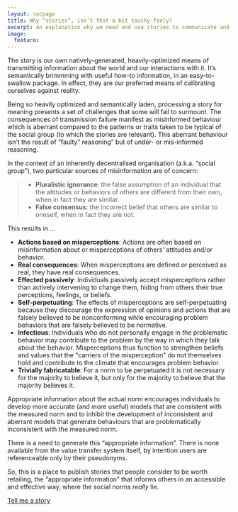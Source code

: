 ```yaml
---
layout: socpage
title: Why “stories”, isn’t that a bit touchy-feely?
excerpt: An explanation why we need and use stories to communicate and help dispel disrupive misperceptions 
image:
  feature:
---
```


The story is our own natively-generated, heavily-optimized means of transmitting information about the world and our interactions with it. It’s semantically brimmming with useful how-to information, in an easy-to-swallow package. In effect, they are our preferred means of calibrating ourselves against reality.

Being so heavily optimized and semantically laden, processing a story for meaning presents a set of challenges that some will fail to surmount. The consequences of transmission failure manifest as misinformed behaviour which is aberrant compared to the patterns or traits taken to be typical of the social group (to which the stories are relevant). This aberrant behaviour isn’t the result of “faulty” reasoning” but of under- or mis-informed reasoning.

In the context of an inherently decentralised organisation (a.k.a. “social group”), two particular sources of misinformation are of concern:

>- **Pluralistic ignorance**: the false assumption of an individual that the attitudes or behaviors of others are different from their own, when in fact they are similar.
>- **False consensus**: the incorrect belief that others are similar to oneself, when in fact they are not. 

This results in ...

- **Actions based on misperceptions**: Actions are often based on misinformation about or misperceptions of others' attitudes and/or behavior.
- **Real consequences**: When misperceptions are defined or perceived as real, they have real consequences.
- **Effected passively**: Individuals passively accept misperceptions rather than actively intervening to change them, hiding from others their true perceptions, feelings, or beliefs.
- **Self-perpetuating**: The effects of misperceptions are self-perpetuating because they discourage the expression of opinions and actions that are falsely believed to be nonconforming while encouraging problem behaviors that are falsely believed to be normative.
- **Infectious**: Individuals who do not personally engage in the problematic behavior may contribute to the problem by the way in which they talk about the behavior. Misperceptions thus function to strengthen beliefs and values that the "carriers of the misperception" do not themselves hold and contribute to the climate that encourages problem behavior.
- **Trivially fabricatable**: For a norm to be perpetuated it is not necessary for the majority to believe it, but only for the majority to believe that the majority believes it.

Appropriate information about the actual norm encourages individuals to develop more accurate (and more useful) models that are consistent with the measured norm and to inhibit the development of inconsistent and aberrant models that generate behaviours that are problematically inconsistent with the measured norm.

There is a need to generate this “appropriate information”. There is none available from the value transfer system itself, by intention users are referenceable only by their pseudonyms.

So, this is a place to publish stories that people consider to be worth retailing, the “appropriate information” that informs others in an accessible and effective way, where the social norms *really* lie.

<a class="ui large button" href="/social/stories/pete-vinky-and-i.md">Tell me a story</a>

